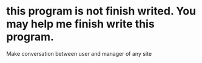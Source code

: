 this program is not finish writed. You may help me finish write this program.
=================

Make conversation between user and manager of any site
